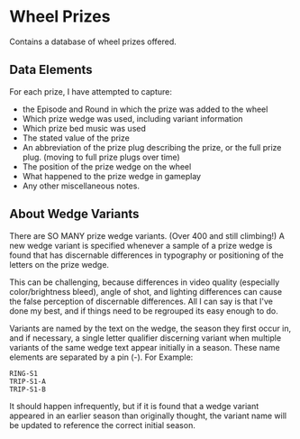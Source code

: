 # Wheel Prizes

Contains a database of wheel prizes offered.

## Data Elements

For each prize, I have attempted to capture:
- the Episode and Round in which the prize was added to the wheel
- Which prize wedge was used, including variant information
- Which prize bed music was used
- The stated value of the prize
- An abbreviation of the prize plug describing the prize, or the full prize plug. (moving to full prize plugs over time)
- The position of the prize wedge on the wheel
- What happened to the prize wedge in gameplay
- Any other miscellaneous notes.

## About Wedge Variants

There are SO MANY prize wedge variants. (Over 400 and still climbing!) A new wedge variant is specified whenever a sample of a prize wedge is found that has discernable differences in typography or positioning of the letters on the prize wedge.

This can be challenging, because differences in video quality (especially color/brightness bleed), angle of shot, and lighting differences can cause the false perception of discernable differences. All I can say is that I've done my best, and if things need to be regrouped its easy enough to do.

Variants are named by the text on the wedge, the season they first occur in, and if necessary, a single letter qualifier discerning variant when multiple variants of the same wedge text appear initially in a season. These name elements are separated by a pin (-). For Example:

```
RING-S1
TRIP-S1-A
TRIP-S1-B
```
It should happen infrequently, but if it is found that a wedge variant appeared in an earlier season than originally thought, the variant name will be updated to reference the correct initial season.

